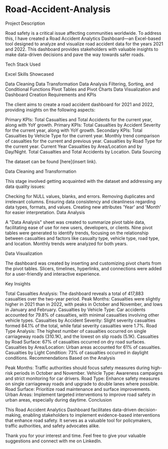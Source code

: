 # Road-Accident-Analysis
Project Description

Road safety is a critical issue affecting communities worldwide. To address this, I have created a Road Accident Analytics Dashboard—an Excel-based tool designed to analyze and visualize road accident data for the years 2021 and 2022. This dashboard provides stakeholders with valuable insights to make data-driven decisions and pave the way towards safer roads.

Tech Stack Used

Excel
Skills Showcased

Data Cleaning
Data Transformation
Data Analysis
Filtering, Sorting, and Conditional Functions
Pivot Tables and Pivot Charts
Data Visualization and Dashboard Creation
Requirements and KPIs

The client aims to create a road accident dashboard for 2021 and 2022, providing insights on the following aspects:

Primary KPIs: Total Casualties and Total Accidents for the current year, along with YoY growth.
Primary KPIs: Total Casualties by Accident Severity for the current year, along with YoY growth.
Secondary KPIs: Total Casualties by Vehicle Type for the current year.
Monthly trend comparison of casualties for the current and previous year.
Casualties by Road Type for the current year.
Current Year Casualties by Area/Location and by Day/Night.
Total Casualties and Total Accidents by Location.
Data Sourcing

The dataset can be found [here](insert link).

Data Cleaning and Transformation

This stage involved getting acquainted with the dataset and addressing any data quality issues:

Checking for NULL values, blanks, and errors.
Removing duplicates and irrelevant columns.
Ensuring data consistency and cleanliness regarding data types, formats, and values.
Creating new attributes 'Year' and 'Month' for easier interpretation.
Data Analysis

A "Data Analysis" sheet was created to summarize pivot table data, facilitating ease of use for new users, developers, or clients. Nine pivot tables were generated to identify trends, focusing on the relationship between casualties and factors like casualty type, vehicle type, road type, and location. Monthly trends were analyzed for both years.

Data Visualization

The dashboard was created by inserting and customizing pivot charts from the pivot tables. Slicers, timelines, hyperlinks, and connections were added for a user-friendly and interactive experience.

Key Insights

Total Casualties Analysis: The dashboard reveals a total of 417,883 casualties over the two-year period.
Peak Months: Casualties were slightly higher in 2021 than in 2022, with peaks in October and November, and lows in January and February.
Casualties by Vehicle Type: Car accidents accounted for 79.8% of casualties, with minimal casualties involving other vehicle types.
Casualties by Accident Severity: Slight severity casualties formed 84.1% of the total, while fatal severity casualties were 1.7%.
Road Type Analysis: The highest number of casualties occurred on single carriageway roads (310.1K), and the lowest on slip roads (5.1K).
Casualties by Road Surface: 67% of casualties occurred on dry road surfaces.
Casualties by Area/Location: Urban areas accounted for 61% of casualties.
Casualties by Light Condition: 73% of casualties occurred in daylight conditions.
Recommendations Based on the Analysis

Peak Months: Traffic authorities should focus safety measures during high-risk periods in October and November.
Vehicle Type: Awareness campaigns and strict monitoring for car drivers.
Road Type: Enhance safety measures on single carriageway roads and upgrade to double lanes where possible.
Road Surface: Prioritize road maintenance and surface improvements.
Urban Areas: Implement targeted interventions to improve road safety in urban areas, especially during daytime.
Conclusion

This Road Accident Analytics Dashboard facilitates data-driven decision-making, enabling stakeholders to implement evidence-based interventions that enhance road safety. It serves as a valuable tool for policymakers, traffic authorities, and safety advocates alike.

Thank you for your interest and time. Feel free to give your valuable suggestions and connect with me on LinkedIn.

